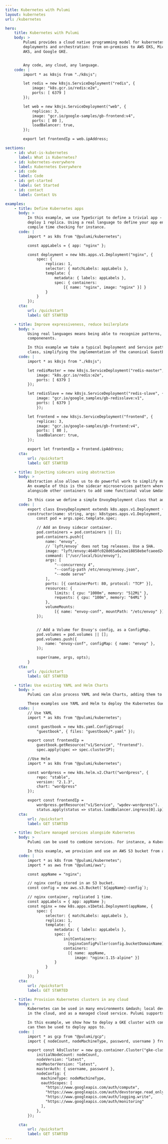 ```yaml
---
title: Kubernetes with Pulumi
layout: kubernetes
url: /kubernetes

hero:
    title: Kubernetes with Pulumi
    body: >
        Pulumi provides a cloud native programming model for kubernetes
        deployments and orchestration: from on-premises to AWS EKS, Microsoft
        AKS, and Google GKE.


        Any code, any cloud, any language.
    code: |
        import * as k8sjs from "./k8sjs";

        let redis = new k8sjs.ServiceDeployment("redis", {
            image: "k8s.gcr.io/redis:e2e",
            ports: [ 6379 ]
        });

        let web = new k8sjs.ServiceDeployment("web", {
            replicas: 3,
            image: "gcr.io/google-samples/gb-frontend:v4",
            ports: [ 80 ],
            loadBalancer: true,
        });

        export let frontendIp = web.ipAddress;

sections:
    - id: what-is-kubernetes
      label: What is Kubernetes?
    - id: kubernetes-everywhere
      label: Kubernetes Everywhere
    - id: code
      label: Code
    - id: get-started
      label: Get Started
    - id: contact
      label: Contact Us

examples:
    - title: Define Kubernetes apps
      body: >
          In this example, we use TypeScript to define a trivial app - an nginx image - and
          deploy 1 replica. Using a real language to define your app enables great IDE support &mdash;
          compile time checking for instance.
      code: |
          import * as k8s from "@pulumi/kubernetes";

          const appLabels = { app: "nginx" };

          const deployment = new k8s.apps.v1.Deployment("nginx", {
              spec: {
                  replicas: 1,
                  selector: { matchLabels: appLabels },
                  template: {
                      metadata: { labels: appLabels },
                      spec: { containers:
                          [{ name: "nginx", image: "nginx" }] }
                  }
              }
          });
      cta:
          url: /quickstart
          label: GET STARTED

    - title: Improve expressiveness, reduce boilerplate
      body: >
          Using real languages means being able to recognize patterns, and abstract them to reusable
          componenents.

          In this example we take a typical Deployment and Service pattern to create a ServiceDeployment
          class, simplifying the implementation of the canonical Guestbook app.
      code: |
          import * as k8sjs from "./k8sjs";

          let redisMaster = new k8sjs.ServiceDeployment("redis-master", {
              image: "k8s.gcr.io/redis:e2e",
              ports: [ 6379 ]
          });

          let redisSlave = new k8sjs.ServiceDeployment("redis-slave", {
              image: "gcr.io/google_samples/gb-redisslave:v1",
              ports: [ 6379 ]
              });

          let frontend = new k8sjs.ServiceDeployment("frontend", {
              replicas: 3,
              image: "gcr.io/google-samples/gb-frontend:v4",
              ports: [ 80 ],
              loadBalancer: true,
          });

          export let frontendIp = frontend.ipAddress;
      cta:
          url: /quickstart
          label: GET STARTED

    - title: Injecting sidecars using abstraction
      body: >
          Abstraction also allows us to do powerful work to simplify more complex configuration.
          An example of this is the sidecar microservices pattern where a container runs
          alongside other containers to add some functional value &mdash; logging, proxying etc.

          In this case we define a simple EnvoyDeployment class that adds an Envoy sidecar to our Kubernetes app.
      code: |
          export class EnvoyDeployment extends k8s.apps.v1.Deployment {
          constructor(name: string, args: k8stypes.apps.v1.Deployment, opts?: pulumi.CustomResourceOptions) {
              const pod = args.spec.template.spec;

              // Add an Envoy sidecar container.
              pod.containers = pod.containers || [];
              pod.containers.push({
                  name: "envoy",
                  // `lyft/envoy` does not tag releases. Use a SHA.
                  image: "lyft/envoy:4640fc028d65a6e2ee18858ebefcaeed24dffa81",
                  command: ["/usr/local/bin/envoy"],
                  args: [
                      "--concurrency 4",
                      "--config-path /etc/envoy/envoy.json",
                      "--mode serve"
                  ],
                  ports: [{ containerPort: 80, protocol: "TCP" }],
                  resources: {
                      limits: { cpu: "1000m", memory: "512Mi" },
                      requests: { cpu: "100m", memory: "64Mi" }
                  },
                  volumeMounts:
                      [{ name: "envoy-conf", mountPath: "/etc/envoy" }]
              });


              // Add a Volume for Envoy's config, as a ConfigMap.
              pod.volumes = pod.volumes || [];
              pod.volumes.push({
                  name: "envoy-conf", configMap: { name: "envoy" },
              });

              super(name, args, opts);
          }
      cta:
          url: /quickstart
          label: GET STARTED

    - title: Use existing YAML and Helm Charts
      body: >
          Pulumi can also process YAML and Helm Charts, adding them to Pulumi programs which unlocks multi-cloud and advanced delivery scenarios.

          These examples use YAML and Helm to deploy the Kubernetes Guestbook app and Wordpress.
      code: |
          // Use YAML
          import * as k8s from "@pulumi/kubernetes";

          const guestbook = new k8s.yaml.ConfigGroup(
              "guestbook", { files: "guestbook/*.yaml" });

          export const frontendIp =
              guestbook.getResource("v1/Service", "frontend").
              spec.apply(spec => spec.clusterIP);

          //Use Helm
          import * as k8s from "@pulumi/kubernetes";

          const wordpress = new k8s.helm.v2.Chart("wordpress", {
              repo: "stable",
              version: "2.1.3",
              chart: "wordpress"
          });

          export const frontendIp =
              wordpress.getResource("v1/Service", "wpdev-wordpress").
              status.apply(status => status.loadBalancer.ingress[0].ip);
      cta:
          url: /quickstart
          label: GET STARTED

    - title: Declare managed services alongside Kubernetes
      body: >
          Pulumi can be used to combine services. For instance, a Kubernetes cluster and an associated database (such as RDS).

          In this example, we provision and use an AWS S3 bucket from a Kubernetes service.
      code: |
          import * as k8s from "@pulumi/kubernetes";
          import * as aws from "@pulumi/aws";

          const appName = "nginx";

          // nginx config stored in an S3 bucket.
          const config = new aws.s3.Bucket(`${appName}-config`);

          // nginx container, replicated 1 time.
          const appLabels = { app: appName };
          const nginx = new k8s.apps.v1beta1.Deployment(appName, {
              spec: {
                  selector: { matchLabels: appLabels },
                  replicas: 1,
                  template: {
                      metadata: { labels: appLabels },
                      spec: {
                          initContainers:
                            [nginxConfigPuller(config.bucketDomainName)],
                          containers:
                            [{ name: appName,
                               image: "nginx:1.15-alpine" }]
                      }
                  }
              }
          });
      cta:
          url: /quickstart
          label: GET STARTED

    - title: Provision Kubernetes clusters in any cloud
      body: >
          Kubernetes can be used in many environments &mdash; local dev, in the data center, self-hosted
          in the cloud, and as a managed cloud service. Pulumi supports all of those options.

          In this example, we show how to deploy a GKE cluster with configurable settings, which
          can then be used to deploy apps to.
      code: |
          import * as gcp from "@pulumi/gcp";
          import { nodeCount, nodeMachineType, password, username } from "./config";

          export const k8sCluster = new gcp.container.Cluster("gke-cluster", {
              initialNodeCount: nodeCount,
              nodeVersion: "latest",
              minMasterVersion: "latest",
              masterAuth: { username, password },
              nodeConfig: {
                machineType: nodeMachineType,
                oauthScopes: [
                  "https://www.googleapis.com/auth/compute",
                  "https://www.googleapis.com/auth/devstorage.read_only",
                  "https://www.googleapis.com/auth/logging.write",
                  "https://www.googleapis.com/auth/monitoring"
                ],
              },
          });

      cta:
          url: /quickstart
          label: GET STARTED
---
```


